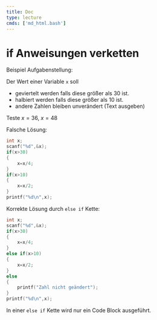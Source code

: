 ```yaml
---
title: Doc
type: lecture
cmds: ['md_html.bash']
---
```




# if Anweisungen verketten

Beispiel Aufgabenstellung:

Der Wert einer Variable `x` soll

- geviertelt werden falls diese größer als 30 ist.
- halbiert werden falls diese größer als 10 ist.
- andere Zahlen bleiben unverändert (Text ausgeben)

Teste $x=36$, $x=48$ 

Falsche Lösung:
```c
int x;
scanf("%d",&x);
if(x>30)
{
	x=x/4;
}
if(x>10)
{
	x=x/2;
}
printf("%d\n",x);
```

Korrekte Lösung durch `else if` Kette:
```c
int x;
scanf("%d",&x);
if(x>30)
{
	x=x/4;
} 
else if(x>10)
{
	x=x/2;
} 
else
{
	printf("Zahl nicht geändert");
}
printf("%d\n",x);
```

In einer `else if` Kette wird nur ein Code Block ausgeführt.




